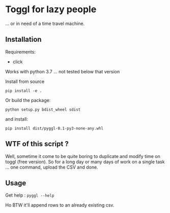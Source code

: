 # Toggl for lazy people

... or in need of a time travel machine.

## Installation

Requirements:
- click

Works with python 3.7 ... not tested below that version

Install from source

```
pip install -e .
```

Or build the package:
```
python setup.py bdist_wheel sdist
```

and install:

```
pip install dist/pyggl-0.1-py3-none-any.whl
```


## WTF of this script ?

Well, sometime it come to be quite boring to duplicate and modify time on
toggl (free version). So for a long day or many days of work on a single task
... one command, upload the CSV and done.


## Usage

Get help : `pyggl --help`

Ho BTW it'll append rows to an already existing csv.
